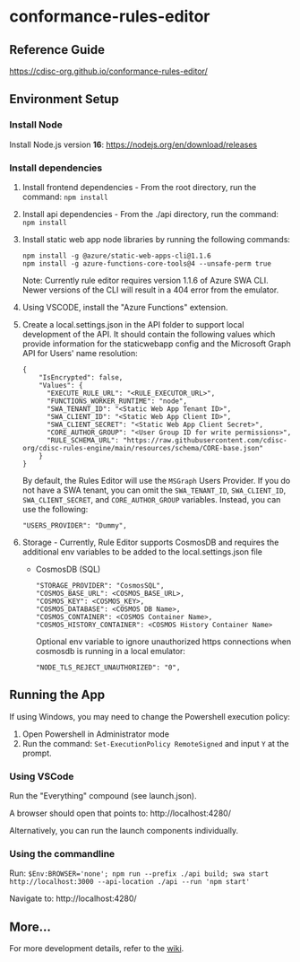 # conformance-rules-editor

## Reference Guide

https://cdisc-org.github.io/conformance-rules-editor/

## Environment Setup

### Install Node

Install Node.js version **16**: https://nodejs.org/en/download/releases

### Install dependencies

1. Install frontend dependencies - From the root directory, run the command: `npm install`
2. Install api dependencies - From the ./api directory, run the command: `npm install`
3. Install static web app node libraries by running the following commands:
   ```
   npm install -g @azure/static-web-apps-cli@1.1.6
   npm install -g azure-functions-core-tools@4 --unsafe-perm true
   ```
   Note: Currently rule editor requires version 1.1.6 of Azure SWA CLI.  Newer versions of the CLI will result in a 404 error from the emulator.
4. Using VSCODE, install the "Azure Functions" extension.
5. Create a local.settings.json in the API folder to support local development of the API. It should contain the following values which provide information for the staticwebapp config and the Microsoft Graph API for Users' name resolution:

   ```
   {
       "IsEncrypted": false,
       "Values": {
         "EXECUTE_RULE_URL": "<RULE_EXECUTOR_URL>",
         "FUNCTIONS_WORKER_RUNTIME": "node",
         "SWA_TENANT_ID": "<Static Web App Tenant ID>",
         "SWA_CLIENT_ID": "<Static Web App Client ID>",
         "SWA_CLIENT_SECRET": "<Static Web App Client Secret>",
         "CORE_AUTHOR_GROUP": "<User Group ID for write permissions>",
         "RULE_SCHEMA_URL": "https://raw.githubusercontent.com/cdisc-org/cdisc-rules-engine/main/resources/schema/CORE-base.json"
       }
   }
   ```

   By default, the Rules Editor will use the `MSGraph` Users Provider. If you do not have a SWA tenant, you can omit the `SWA_TENANT_ID`, `SWA_CLIENT_ID`, `SWA_CLIENT_SECRET`, and `CORE_AUTHOR_GROUP` variables. Instead, you can use the following:

   ```
   "USERS_PROVIDER": "Dummy",
   ```

6. Storage - Currently, Rule Editor supports CosmosDB and requires the additional env variables to be added to the local.settings.json file

   - CosmosDB (SQL)


     ```
     "STORAGE_PROVIDER": "CosmosSQL",
     "COSMOS_BASE_URL": <COSMOS_BASE_URL>,
     "COSMOS_KEY": <COSMOS_KEY>,
     "COSMOS_DATABASE": <COSMOS DB Name>,
     "COSMOS_CONTAINER": <COSMOS Container Name>,
     "COSMOS_HISTORY_CONTAINER": <COSMOS History Container Name>
     ```

     Optional env variable to ignore unauthorized https connections when cosmosdb is running in a local emulator:

     ```
     "NODE_TLS_REJECT_UNAUTHORIZED": "0",
     ```

## Running the App

If using Windows, you may need to change the Powershell execution policy:

1. Open Powershell in Administrator mode
2. Run the command: `Set-ExecutionPolicy RemoteSigned` and input `Y` at the prompt.

### Using VSCode

Run the "Everything" compound (see launch.json).

A browser should open that points to: http://localhost:4280/

Alternatively, you can run the launch components individually.

### Using the commandline

Run: `$Env:BROWSER='none'; npm run --prefix ./api build; swa start http://localhost:3000 --api-location ./api --run 'npm start'`

Navigate to: http://localhost:4280/

## More...

For more development details, refer to the [wiki](https://github.com/cdisc-org/conformance-rules-editor/wiki).
